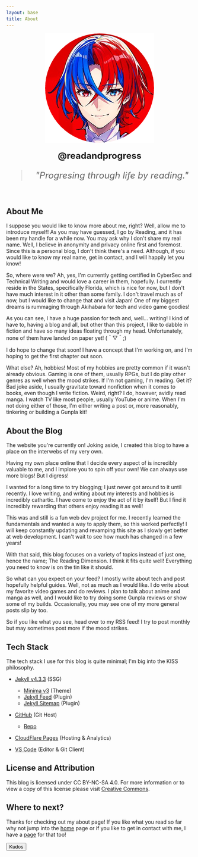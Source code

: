 ```yaml
---
layout: base
title: About
---
```


<div style="text-align: center;">
    <img src="/assets/images/avatar.png" alt="Avatar">
</div>
<br>
<div style="text-align: center;">
    <span style="font-size: 24px; font-weight: bold;">
        @readandprogress
    </span>
</div>

<div style="text-align: center;">
    <blockquote style="font-size: 24px; font-style: italic;">
        "Progresing through life by reading."
    </blockquote>
</div>

<br>

## About Me

I suppose you would like to know more about me, right? Well, allow me to introduce myself! As you may have guessed, I go by Reading, and it has been my handle for a while now. You may ask why I don't share my real name. Well, I believe in anonymity and privacy online first and foremost. Since this is a personal blog, I don't think there's a need. Although, if you would like to know my real name, get in contact, and I will happily let you know!

So, where were we? Ah, yes, I'm currently getting certified in CyberSec and Technical Writing and would love a career in them, hopefully. I currently reside in the States, specifically Florida, which is nice for now, but I don't have much interest in it other than some family. I don't travel much as of now, but I would like to change that and visit Japan! One of my biggest dreams is rummaging through Akihabara for tech and video game goodies!

As you can see, I have a huge passion for tech and, well... writing! I kind of have to, having a blog and all, but other than this project, I like to dabble in fiction and have so many ideas floating through my head. Unfortunately, none of them have landed on paper yet! (＾▽＾;)

I do hope to change that soon! I have a concept that I'm working on, and I'm hoping to get the first chapter out soon.

What else? Ah, hobbies! Most of my hobbies are pretty common if it wasn't already obvious. Gaming is one of them, usually RPGs, but I do play other genres as well when the mood strikes. If I'm not gaming, I'm reading. Get it? Bad joke aside, I usually gravitate toward nonfiction when it comes to books, even though I write fiction. Weird, right? I do, however, avidly read manga. I watch TV like most people, usually YouTube or anime. When I'm not doing either of those, I'm either writing a post or, more reasonably, tinkering or building a Gunpla kit!


## About the Blog

The website you're currently on! Joking aside, I created this blog to have a place on the interwebs of my very own.

Having my own place online that I decide every aspect of is incredibly valuable to me, and I implore you to spin off your own! We can always use more blogs! But I digress!

I wanted for a long time to try blogging; I just never got around to it until recently. I love writing, and writing about my interests and hobbies is incredibly cathartic. I have come to enjoy the act of it by itself! But I find it incredibly rewarding that others enjoy reading it as well!

This was and still is a fun web dev project for me. I recently learned the fundamentals and wanted a way to apply them, so this worked perfectly! I will keep constantly updating and revamping this site as I slowly get better at web development. I can't wait to see how much has changed in a few years!

With that said, this blog focuses on a variety of topics instead of just one, hence the name; The Reading Dimension. I think it fits quite well! Everything you need to know is on the tin like it should.

So what can you expect on your feed? I mostly write about tech and post hopefully helpful guides. Well, not as much as I would like. I do write about my favorite video games and do reviews. I plan to talk about anime and manga as well, and I would like to try doing some Gunpla reviews or show some of my builds. Occasionally, you may see one of my more general posts slip by too.

So if you like what you see, head over to my RSS feed! I try to post monthly but may sometimes post more if the mood strikes.

## Tech Stack

The tech stack I use for this blog is quite minimal; I'm big into the KISS philosophy.

- [Jekyll v4.3.3](https://jekyllrb.com/) (SSG)
   - [Minima v3](https://github.com/jekyll/minima) (Theme)
   - [Jekyll Feed](https://github.com/jekyll/jekyll-feed) (Plugin)
   - [Jekyll Sitemap](https://github.com/jekyll/jekyll-sitemap) (Plugin)
   
- [GitHub](https://github.com/) (Git Host)
   - [Repo](https://github.com/readandprogress/thereadingdimension) 

- [CloudFlare Pages](https://pages.cloudflare.com/) (Hosting & Analytics)

- [VS Code](https://code.visualstudio.com/) (Editor & Git Client)


## License and Attribution

This blog is licensed under CC BY-NC-SA 4.0. For more information or to view a copy of this license please visit [Creative Commons](https:/creativecommons.org/licenses/by-nc-sa/4.0/). 


## Where to next? 

Thanks for checking out my about page! If you like what you read so far why not jump into the <a href="/">home</a> page or if you like to get in contact with me, I have a [page](/04-contact)
for that too! 


<button class="tinylytics_kudos">Kudos</button>